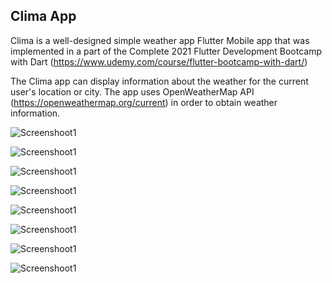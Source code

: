 ## Clima App
Clima is a well-designed simple weather app Flutter Mobile app that was implemented in a part of the Complete 2021 Flutter Development Bootcamp with Dart (https://www.udemy.com/course/flutter-bootcamp-with-dart/)

The Clima app can display information about the weather for the current user's location or city.
The app uses OpenWeatherMap API (https://openweathermap.org/current) in order to obtain weather information.




![Screenshoot1](https://raw.githubusercontent.com/Dmytro-Pashko/Clima/master/git_description/Screenshot_1.png)

![Screenshoot1](https://raw.githubusercontent.com/Dmytro-Pashko/Clima/master/git_description/Screenshot_2.png)

![Screenshoot1](https://raw.githubusercontent.com/Dmytro-Pashko/Clima/master/git_description/Screenshot_6.png)

![Screenshoot1](https://raw.githubusercontent.com/Dmytro-Pashko/Clima/master/git_description/Screenshot_7.png)

![Screenshoot1](https://raw.githubusercontent.com/Dmytro-Pashko/Clima/master/git_description/Screenshot_4.png)

![Screenshoot1](https://raw.githubusercontent.com/Dmytro-Pashko/Clima/master/git_description/loading.gif)

![Screenshoot1](https://raw.githubusercontent.com/Dmytro-Pashko/Clima/master/git_description/Screenshot_3.png)

![Screenshoot1](https://raw.githubusercontent.com/Dmytro-Pashko/Clima/master/git_description/Screenshot_5.png)
